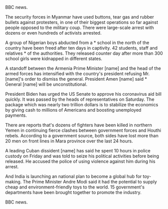 BBC news.

The security forces in Myanmar have used buttons, tear gas and rubber bullets against protesters, in one of their biggest operations so far against people opposed to the military coup. There were large-scale arrest with dozens or even hundreds of activists arrested.

A group of Nigerian boys abducted from a * school in the north of the country have been freed after ten days in captivity. 42 students, staff and relatives * of the authorities. They released counter day after more than 300 school girls were kidnapped in different states.

A standoff between the Armenia Prime Minister [name] and the head of the armed forces has intensified with the country's president refusing Mr. [name]'s order to dismiss the general. President Amen [name] said * General [name] will be unconstitutional.

President Biden has urged the US Senate to approve his coronavirus aid bill quickly. It was passed by the heads of representatives on Saturday. The package which was nearly two trillion dollars is to stabilize the economics by giving cash to millions of Americans and boosting unemployed payments.

There are reports that's dozens of fighters have been killed in northern Yemen in continuing fierce clashes between government forces and Houthi rebels. According to a government source, both sides have lost more than 20 men on front lines in Mara province over the last 24 hours.

A leading Cuban dissident [name] has said he spent 10 hours in police custody on Friday and was told to seize his political activities before being released. He accused the police of using violence against him during his arrest.

And India is launching an national plan to become a global hub for toy-making. The Prime Minister Andre Modi said it had the potential to supply cheap and environment-friendly toys to the world. 15 government's departments have been brought together to promote the industry. 

BBC news.
